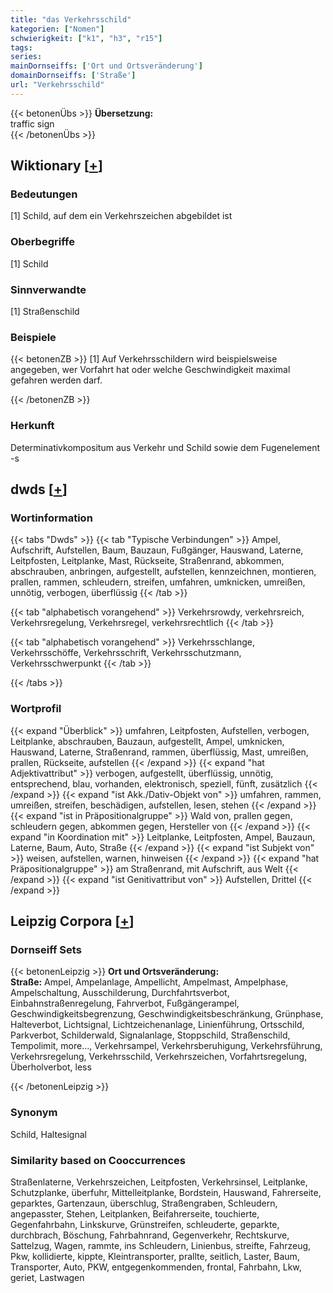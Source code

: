 ```yaml
---
title: "das Verkehrsschild"
kategorien: ["Nomen"]
schwierigkeit: ["k1", "h3", "r15"]
tags:
series:
mainDornseiffs: ['Ort und Ortsveränderung']
domainDornseiffs: ['Straße']
url: "Verkehrsschild"
---
```


{{< betonenÜbs >}}
**Übersetzung:**  
traffic  sign  
{{< /betonenÜbs >}}

## Wiktionary [[+](https://de.wiktionary.org/wiki/Verkehrsschild)]

### Bedeutungen
[1] Schild, auf dem ein Verkehrszeichen abgebildet ist  

### Oberbegriffe
[1] Schild  

### Sinnverwandte
[1] Straßenschild  

### Beispiele
{{< betonenZB >}}
[1] Auf Verkehrsschildern wird beispielsweise angegeben, wer Vorfahrt hat oder welche Geschwindigkeit maximal gefahren werden darf.  

{{< /betonenZB >}}
### Herkunft
Determinativkompositum aus Verkehr und Schild sowie dem Fugenelement -s  



## dwds [[+](https://www.dwds.de/wb/Verkehrsschild)]

### Wortinformation
{{< tabs "Dwds" >}}
{{< tab "Typische Verbindungen" >}}
Ampel, Aufschrift, Aufstellen, Baum, Bauzaun, Fußgänger, Hauswand, Laterne, Leitpfosten, Leitplanke, Mast, Rückseite, Straßenrand, abkommen, abschrauben, anbringen, aufgestellt, aufstellen, kennzeichnen, montieren, prallen, rammen, schleudern, streifen, umfahren, umknicken, umreißen, unnötig, verbogen, überflüssig
{{< /tab >}}

{{< tab "alphabetisch vorangehend" >}}
Verkehrsrowdy, verkehrsreich, Verkehrsregelung, Verkehrsregel, verkehrsrechtlich
{{< /tab >}}

{{< tab "alphabetisch vorangehend" >}}
Verkehrsschlange, Verkehrsschöffe, Verkehrsschrift, Verkehrsschutzmann, Verkehrsschwerpunkt
{{< /tab >}}

{{< /tabs >}}

### Wortprofil
{{< expand "Überblick" >}} umfahren, Leitpfosten, Aufstellen, verbogen, Leitplanke, abschrauben, Bauzaun, aufgestellt, Ampel, umknicken, Hauswand, Laterne, Straßenrand, rammen, überflüssig, Mast, umreißen, prallen, Rückseite, aufstellen {{< /expand >}}
{{< expand "hat Adjektivattribut" >}} verbogen, aufgestellt, überflüssig, unnötig, entsprechend, blau, vorhanden, elektronisch, speziell, fünft, zusätzlich {{< /expand >}}
{{< expand "ist Akk./Dativ-Objekt von" >}} umfahren, rammen, umreißen, streifen, beschädigen, aufstellen, lesen, stehen {{< /expand >}}
{{< expand "ist in Präpositionalgruppe" >}} Wald von, prallen gegen, schleudern gegen, abkommen gegen, Hersteller von {{< /expand >}}
{{< expand "in Koordination mit" >}} Leitplanke, Leitpfosten, Ampel, Bauzaun, Laterne, Baum, Auto, Straße {{< /expand >}}
{{< expand "ist Subjekt von" >}} weisen, aufstellen, warnen, hinweisen {{< /expand >}}
{{< expand "hat Präpositionalgruppe" >}} am Straßenrand, mit Aufschrift, aus Welt {{< /expand >}}
{{< expand "ist Genitivattribut von" >}} Aufstellen, Drittel {{< /expand >}}

## Leipzig Corpora [[+](https://corpora.uni-leipzig.de/en/res?word=Verkehrsschild&corpusId=deu_newscrawl-public_2018)]

### Dornseiff Sets
{{< betonenLeipzig >}}
**Ort und Ortsveränderung:**  
**Straße:** Ampel, Ampelanlage, Ampellicht, Ampelmast, Ampelphase, Ampelschaltung, Ausschilderung, Durchfahrtsverbot, Einbahnstraßenregelung, Fahrverbot, Fußgängerampel, Geschwindigkeitsbegrenzung, Geschwindigkeitsbeschränkung, Grünphase, Halteverbot, Lichtsignal, Lichtzeichenanlage, Linienführung, Ortsschild, Parkverbot, Schilderwald, Signalanlage, Stoppschild, Straßenschild, Tempolimit, more..., Verkehrsampel, Verkehrsberuhigung, Verkehrsführung, Verkehrsregelung, Verkehrsschild, Verkehrszeichen, Vorfahrtsregelung, Überholverbot, less  

{{< /betonenLeipzig >}}

### Synonym
Schild, Haltesignal


### Similarity based on Cooccurrences
Straßenlaterne, Verkehrszeichen, Leitpfosten, Verkehrsinsel, Leitplanke, Schutzplanke, überfuhr, Mittelleitplanke, Bordstein, Hauswand, Fahrerseite, geparktes, Gartenzaun, überschlug, Straßengraben, Schleudern, angepasster, Stehen, Leitplanken, Beifahrerseite, touchierte, Gegenfahrbahn, Linkskurve, Grünstreifen, schleuderte, geparkte, durchbrach, Böschung, Fahrbahnrand, Gegenverkehr, Rechtskurve, Sattelzug, Wagen, rammte, ins Schleudern, Linienbus, streifte, Fahrzeug, Pkw, kollidierte, kippte, Kleintransporter, prallte, seitlich, Laster, Baum, Transporter, Auto, PKW, entgegenkommenden, frontal, Fahrbahn, Lkw, geriet, Lastwagen

